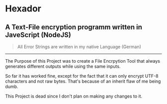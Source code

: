 # Hexador

## A Text-File encryption programm written in JaveScript (NodeJS)

> All Error Strings are written in my native Language (German)

----------------------------------------------------------------

The Purpose of this Project was to create a File Encrpytion Tool that always generates different outputs while using the same inputs.

So far it has worked fine, except for the fact that it can only encrypt UTF-8 characters and not raw bytes. That's because of an inherit flaw of me being dumb.

This Project is dead since I don't plan on making any changes to it.
